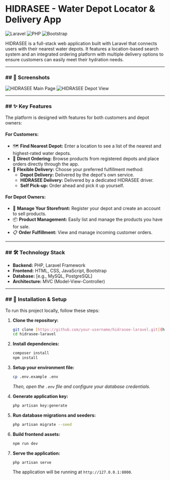 # HIDRASEE - Water Depot Locator & Delivery App

![Laravel](https://img.shields.io/badge/Laravel-FF2D20?style=for-the-badge&logo=laravel&logoColor=white)
![PHP](https://img.shields.io/badge/PHP-777BB4?style=for-the-badge&logo=php&logoColor=white)
![Bootstrap](https://img.shields.io/badge/Bootstrap-563D7C?style=for-the-badge&logo=bootstrap&logoColor=white)

HIDRASEE is a full-stack web application built with Laravel that connects users with their nearest water depots. It features a location-based search system and an integrated ordering platform with multiple delivery options to ensure customers can easily meet their hydration needs.

---

### ## 📸 Screenshots

![HIDRASEE Main Page]([home.png])
![HIDRASEE Depot View]([screenshot.png])

---

### ## ✨ Key Features

The platform is designed with features for both customers and depot owners:

#### For Customers:
* 🗺️ **Find Nearest Depot:** Enter a location to see a list of the nearest and highest-rated water depots.
* 🛒 **Direct Ordering:** Browse products from registered depots and place orders directly through the app.
* 🚚 **Flexible Delivery:** Choose your preferred fulfillment method:
    * **Depot Delivery:** Delivered by the depot's own service.
    * **HIDRASEE Delivery:** Delivered by a dedicated HIDRASEE driver.
    * **Self Pick-up:** Order ahead and pick it up yourself.

#### For Depot Owners:
* 🏪 **Manage Your Storefront:** Register your depot and create an account to sell products.
* 📦 **Product Management:** Easily list and manage the products you have for sale.
* 📋 **Order Fulfillment:** View and manage incoming customer orders.

---

### ## 🛠️ Technology Stack

* **Backend:** PHP, Laravel Framework
* **Frontend:** HTML, CSS, JavaScript, Bootstrap
* **Database:** [e.g., MySQL, PostgreSQL]
* **Architecture:** MVC (Model-View-Controller)

---

### ## 🚀 Installation & Setup

To run this project locally, follow these steps:

1.  **Clone the repository:**
    ```bash
    git clone [https://github.com/your-username/hidrasee-laravel.git](https://github.com/your-username/hidrasee-laravel.git)
    cd hidrasee-laravel
    ```
2.  **Install dependencies:**
    ```bash
    composer install
    npm install
    ```
3.  **Setup your environment file:**
    ```bash
    cp .env.example .env
    ```
    *Then, open the `.env` file and configure your database credentials.*

4.  **Generate application key:**
    ```bash
    php artisan key:generate
    ```
5.  **Run database migrations and seeders:**
    ```bash
    php artisan migrate --seed
    ```
6.  **Build frontend assets:**
    ```bash
    npm run dev
    ```
7.  **Serve the application:**
    ```bash
    php artisan serve
    ```
    The application will be running at `http://127.0.0.1:8000`.
